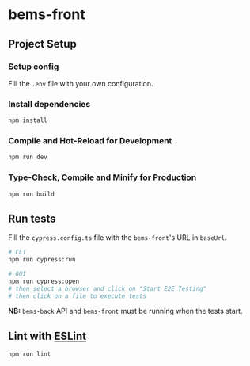 # bems-front

## Project Setup

### Setup config

Fill the `.env` file with your own configuration.

### Install dependencies

```sh
npm install
```

### Compile and Hot-Reload for Development

```sh
npm run dev
```

### Type-Check, Compile and Minify for Production

```sh
npm run build
```

## Run tests

Fill the `cypress.config.ts` file with the `bems-front`'s URL in `baseUrl`.

```sh
# CLI
npm run cypress:run

# GUI
npm run cypress:open
# then select a browser and click on "Start E2E Testing"
# then click on a file to execute tests
```

__NB:__ `bems-back` API and `bems-front` must be running when the tests start.

## Lint with [ESLint](https://eslint.org/)

```sh
npm run lint
```
